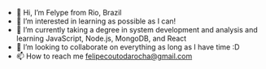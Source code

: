 - 👋 Hi, I’m Felype from Rio, Brazil
- 👀 I’m interested in learning as possible as I can! 
- 🌱 I’m currently taking a degree in system development and analysis and learning JavaScript, Node.js, MongoDB, and React 
- 💞️ I’m looking to collaborate on everything as long as I have time :D
- 📫 How to reach me felipecoutodarocha@gmail.com

<!---
felipehimself/felipehimself is a ✨ special ✨ repository because its `README.md` (this file) appears on your GitHub profile.
You can click the Preview link to take a look at your changes.
--->
